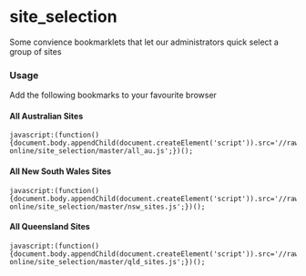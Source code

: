 site_selection
==============

Some convience bookmarklets that let our administrators quick select a group of sites

### Usage

Add the following bookmarks to your favourite browser


#### All Australian Sites
    javascript:(function(){document.body.appendChild(document.createElement('script')).src='//rawgithub.com/apn-online/site_selection/master/all_au.js';})();

#### All New South Wales Sites
    javascript:(function(){document.body.appendChild(document.createElement('script')).src='//rawgithub.com/apn-online/site_selection/master/nsw_sites.js';})();

#### All Queensland Sites
    javascript:(function(){document.body.appendChild(document.createElement('script')).src='//rawgithub.com/apn-online/site_selection/master/qld_sites.js';})();
